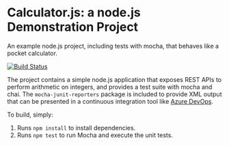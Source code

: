 Calculator.js: a node.js Demonstration Project
==============================================
An example node.js project, including tests with mocha, that behaves like
a pocket calculator.
 
[![Build Status](https://dev.azure.com/kappaco0416/PartsUnlimited/_apis/build/status/JasmineYu.calculator?branchName=master)](https://dev.azure.com/kappaco0416/PartsUnlimited/_build/latest?definitionId=3&branchName=master)

The project contains a simple node.js application that exposes REST APIs
to perform arithmetic on integers, and provides a test suite with mocha
and chai.  The `mocha-junit-reporters` package is included to provide XML
output that can be presented in a continuous integration tool like
[Azure DevOps](https://azure.com/devops).

To build, simply:

1. Runs `npm install` to install dependencies.
2. Runs `npm test` to run Mocha and execute the unit tests.

